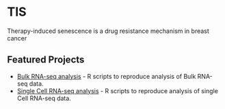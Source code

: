# TIS
Therapy-induced senescence is a drug resistance mechanism in breast cancer

## Featured Projects
- [Bulk RNA-seq analysis](https://github.com/username/repo1) - R scripts to reproduce analysis of Bulk RNA-seq data.
- [Single Cell RNA-seq analysis](https://github.com/kmcs111/therapy_induced_senescence) - R scripts to reproduce analysis of single Cell RNA-seq data.

